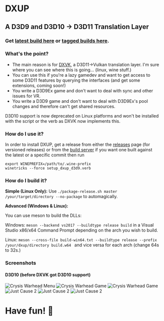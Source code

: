 # DXUP
## A D3D9 and D3D10 -> D3D11 Translation Layer

### Get [latest build here](https://git.froggi.es/joshua/dxup/pipelines) or [tagged builds here](https://github.com/Joshua-Ashton/dxup/releases).

### What's the point?
 - The main reason is for [DXVK](https://github.com/doitsujin/dxvk), a D3D11->Vulkan translation layer. I'm sure where you can see where this is going... (linux, wine stuff.)
 - You can use this if you're a lazy gamedev and want to get access to some D3D11 features by querying the interfaces (and get some extensions, coming soon!)
 - You write a D3D9Ex game and don't want to deal with sync and other issues for VR.
 - You write a D3D9 game and don't want to deal with D3D9Ex's pool changes and therefore can't get shared resources.

D3D10 support is now deprecated on Linux platforms and won't be installed with the script or the verb as DXVK now implements this.

### How do I use it?
In order to install DXUP, get a release from either the [releases](https://github.com/Joshua-Ashton/dxup/releases) page (for versioned releases) or from the [build server](https://git.froggi.es/joshua/dxup/pipelines) if you want one built against the latest or a specific commit then run
```
export WINEPREFIX=/path/to/.wine-prefix
winetricks --force setup_dxup_d3d9.verb
```

### How do I build it?
**Simple (Linux Only):**
Use ``./package-release.sh master /your/target/directory --no-package`` to automagically.

**Advanced (Windows & Linux):**

You can use meson to build the DLLs:

Windows: ``meson --backend vs2017 --buildtype release build`` in a Visual Studio x86/x64 Command Prompt depending on the arch you wish to build.

Linux: ``meson --cross-file build-win64.txt --buildtype release --prefix /your/dxup/directory build.w64 `` and vice versa for each arch (change 64s to 32s.)

### Screenshots

#### D3D10 (before DXVK got D3D10 support)
![Crysis Warhead Menu](https://i.imgur.com/q1l2gLb.png)
![Crysis Warhead Game](https://i.imgur.com/7yY5bZy.jpg)
![Crysis Warhead Game](https://i.imgur.com/eJbUdxK.jpg)
![Just Cause 2](https://i.imgur.com/mu57Z2O.jpg)
![Just Cause 2](https://i.imgur.com/Q6FoDvj.jpg)
![Just Cause 2](https://i.imgur.com/jGgGrYt.jpg)

# Have fun! 🐸

